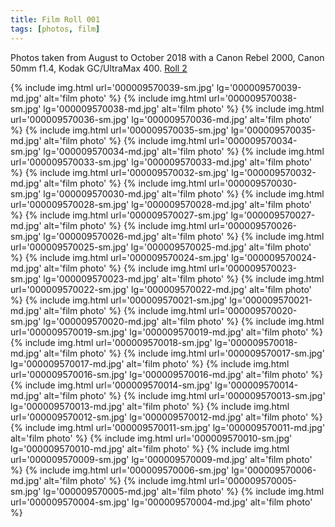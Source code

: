 ```yaml
---
title: Film Roll 001
tags: [photos, film]
---
```


Photos taken from August to October 2018 with a Canon Rebel 2000, Canon 50mm f1.4, Kodak GC/UltraMax 400. [Roll 2](/posts/film-roll-002)

{% include img.html url='000009570039-sm.jpg' lg='000009570039-md.jpg' alt='film photo' %}
{% include img.html url='000009570038-sm.jpg' lg='000009570038-md.jpg' alt='film photo' %}
{% include img.html url='000009570036-sm.jpg' lg='000009570036-md.jpg' alt='film photo' %}
{% include img.html url='000009570035-sm.jpg' lg='000009570035-md.jpg' alt='film photo' %}
{% include img.html url='000009570034-sm.jpg' lg='000009570034-md.jpg' alt='film photo' %}
{% include img.html url='000009570033-sm.jpg' lg='000009570033-md.jpg' alt='film photo' %}
{% include img.html url='000009570032-sm.jpg' lg='000009570032-md.jpg' alt='film photo' %}
{% include img.html url='000009570030-sm.jpg' lg='000009570030-md.jpg' alt='film photo' %}
{% include img.html url='000009570028-sm.jpg' lg='000009570028-md.jpg' alt='film photo' %}
{% include img.html url='000009570027-sm.jpg' lg='000009570027-md.jpg' alt='film photo' %}
{% include img.html url='000009570026-sm.jpg' lg='000009570026-md.jpg' alt='film photo' %}
{% include img.html url='000009570025-sm.jpg' lg='000009570025-md.jpg' alt='film photo' %}
{% include img.html url='000009570024-sm.jpg' lg='000009570024-md.jpg' alt='film photo' %}
{% include img.html url='000009570023-sm.jpg' lg='000009570023-md.jpg' alt='film photo' %}
{% include img.html url='000009570022-sm.jpg' lg='000009570022-md.jpg' alt='film photo' %}
{% include img.html url='000009570021-sm.jpg' lg='000009570021-md.jpg' alt='film photo' %}
{% include img.html url='000009570020-sm.jpg' lg='000009570020-md.jpg' alt='film photo' %}
{% include img.html url='000009570019-sm.jpg' lg='000009570019-md.jpg' alt='film photo' %}
{% include img.html url='000009570018-sm.jpg' lg='000009570018-md.jpg' alt='film photo' %}
{% include img.html url='000009570017-sm.jpg' lg='000009570017-md.jpg' alt='film photo' %}
{% include img.html url='000009570016-sm.jpg' lg='000009570016-md.jpg' alt='film photo' %}
{% include img.html url='000009570014-sm.jpg' lg='000009570014-md.jpg' alt='film photo' %}
{% include img.html url='000009570013-sm.jpg' lg='000009570013-md.jpg' alt='film photo' %}
{% include img.html url='000009570012-sm.jpg' lg='000009570012-md.jpg' alt='film photo' %}
{% include img.html url='000009570011-sm.jpg' lg='000009570011-md.jpg' alt='film photo' %}
{% include img.html url='000009570010-sm.jpg' lg='000009570010-md.jpg' alt='film photo' %}
{% include img.html url='000009570009-sm.jpg' lg='000009570009-md.jpg' alt='film photo' %}
{% include img.html url='000009570006-sm.jpg' lg='000009570006-md.jpg' alt='film photo' %}
{% include img.html url='000009570005-sm.jpg' lg='000009570005-md.jpg' alt='film photo' %}
{% include img.html url='000009570004-sm.jpg' lg='000009570004-md.jpg' alt='film photo' %}